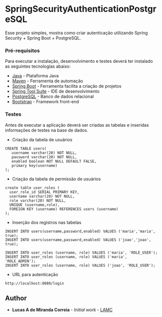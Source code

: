# SpringSecurityAuthenticationPostgreSQL

Esse projeto simples, mostra como criar autenticação utilizando Spring Security + Spring Boot + PostgreSQL.


### Pré-requisitos

Para executar a instalação, desenvolvimento e testes deverá ter instalado as seguintes tecnologias abaixo:

* [Java](https://www.oracle.com/technetwork/java/javase/downloads/jre8-downloads-2133155.html) - Plataforma Java
* [Maven](https://maven.apache.org/) - Ferramenta de automação
* [Spring Boot](http://spring.io/projects/spring-boot/) - Ferramenta facilita a criação de projetos
* [Spring Tool Suite](https://spring.io/tools) - IDE de desenvolvimento
* [PostgreSQL](https://www.postgresql.org/docs/) - Banco de dados relacional
* [Bootstrap](https://getbootstrap.com/docs/4.2/getting-started/introduction/) - Framework front-end


### Testes

Antes de executar a aplicação deverá ser criadas as tabelas e inseridas informações de testes na base de dados.

* Criação da tabela de usuários

```
CREATE TABLE users(
   username varchar(20) NOT NULL,
   password varchar(20) NOT NULL,
   enabled boolean NOT NULL DEFAULT FALSE,
   primary key(username)
);
```

* Criação da tabela de permissão de usuários

```
create table user_roles (
  user_role_id SERIAL PRIMARY KEY,
  username varchar(20) NOT NULL,
  role varchar(20) NOT NULL,
  UNIQUE (username,role),
  FOREIGN KEY (username) REFERENCES users (username)
);
```

* Inserção dos registros nas tabelas

```
INSERT INTO users(username,password,enabled) VALUES ('maria','maria', true);
INSERT INTO users(username,password,enabled) VALUES ('joao','joao', true);
 
INSERT INTO user_roles (username, role) VALUES ('maria', 'ROLE_USER');
INSERT INTO user_roles (username, role) VALUES ('maria', 'ROLE_ADMIN');
INSERT INTO user_roles (username, role) VALUES ('joao', 'ROLE_USER');
```

* URL para autenticação

```
http://localhost:8080/login
```

## Author

* **Lucas A de Miranda Correia** - *Initial work* - [LAMC](https://github.com/lucasagnaldo)
